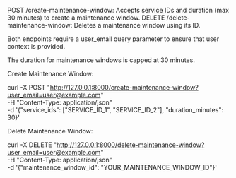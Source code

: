POST /create-maintenance-window: Accepts service IDs and duration (max 30 minutes) to create a maintenance window.
DELETE /delete-maintenance-window: Deletes a maintenance window using its ID.


Both endpoints require a user_email query parameter to ensure that user context is provided.

The duration for maintenance windows is capped at 30 minutes.

Create Maintenance Window:

curl -X POST "http://127.0.0.1:8000/create-maintenance-window?user_email=user@example.com" \
-H "Content-Type: application/json" \
-d '{"service_ids": ["SERVICE_ID_1", "SERVICE_ID_2"], "duration_minutes": 30}'

Delete Maintenance Window:

curl -X DELETE "http://127.0.0.1:8000/delete-maintenance-window?user_email=user@example.com" \
-H "Content-Type: application/json" \
-d '{"maintenance_window_id": "YOUR_MAINTENANCE_WINDOW_ID"}'


